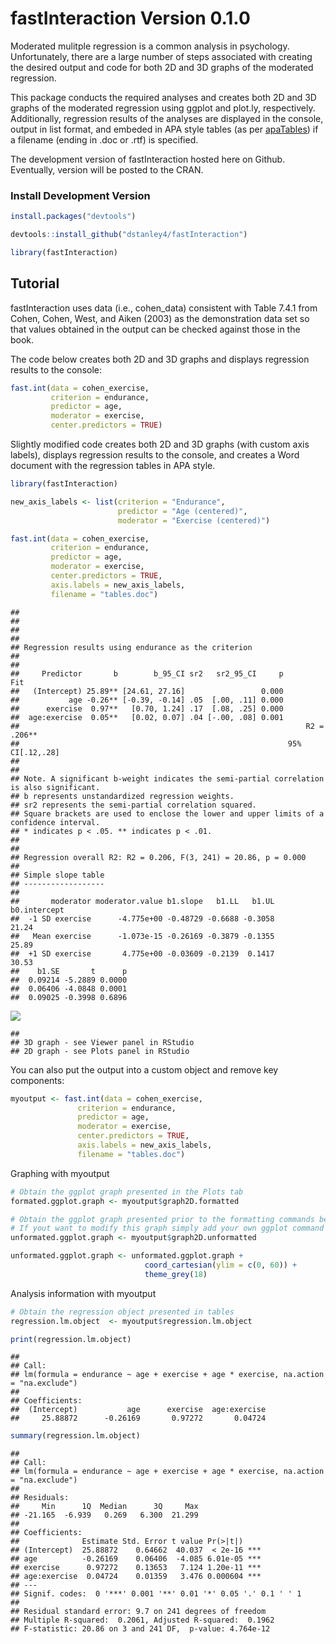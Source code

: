 fastInteraction Version 0.1.0
=============================

Moderated mulitple regression is a common analysis in psychology.
Unfortunately, there are a large number of steps associated with
creating the desired output and code for both 2D and 3D graphs of the
moderated regression.

This package conducts the required analyses and creates both 2D and 3D
graphs of the moderated regression using ggplot and plot.ly,
respectively. Additionally, regression results of the analyses are
displayed in the console, output in list format, and embeded in APA
style tables (as per
[apaTables](https://cran.r-project.org/web/packages/apaTables/vignettes/apaTables.html))
if a filename (ending in .doc or .rtf) is specified.

The development version of fastInteraction hosted here on Github.
Eventually, version will be posted to the CRAN.

### Install Development Version

``` r
install.packages("devtools")

devtools::install_github("dstanley4/fastInteraction")

library(fastInteraction)
```

Tutorial
--------

fastInteraction uses data (i.e., cohen\_data) consistent with Table
7.4.1 from Cohen, Cohen, West, and Aiken (2003) as the demonstration
data set so that values obtained in the output can be checked against
those in the book.

The code below creates both 2D and 3D graphs and displays regression
results to the console:

``` r
fast.int(data = cohen_exercise,
         criterion = endurance,
         predictor = age,
         moderator = exercise,
         center.predictors = TRUE)
```

Slightly modified code creates both 2D and 3D graphs (with custom axis
labels), displays regression results to the console, and creates a Word
document with the regression tables in APA style.

``` r
library(fastInteraction)

new_axis_labels <- list(criterion = "Endurance",
                        predictor = "Age (centered)",
                        moderator = "Exercise (centered)")

fast.int(data = cohen_exercise,
         criterion = endurance,
         predictor = age,
         moderator = exercise,
         center.predictors = TRUE,
         axis.labels = new_axis_labels,
         filename = "tables.doc")
```

    ## 
    ## 
    ## 
    ## 
    ## Regression results using endurance as the criterion
    ##  
    ## 
    ##     Predictor       b        b_95_CI sr2   sr2_95_CI     p             Fit
    ##   (Intercept) 25.89** [24.61, 27.16]                 0.000                
    ##           age -0.26** [-0.39, -0.14] .05  [.00, .11] 0.000                
    ##      exercise  0.97**   [0.70, 1.24] .17  [.08, .25] 0.000                
    ##  age:exercise  0.05**   [0.02, 0.07] .04 [-.00, .08] 0.001                
    ##                                                                R2 = .206**
    ##                                                            95% CI[.12,.28]
    ##                                                                           
    ## 
    ## Note. A significant b-weight indicates the semi-partial correlation is also significant.
    ## b represents unstandardized regression weights. 
    ## sr2 represents the semi-partial correlation squared.
    ## Square brackets are used to enclose the lower and upper limits of a confidence interval.
    ## * indicates p < .05. ** indicates p < .01.
    ##  
    ## 
    ## Regression overall R2: R2 = 0.206, F(3, 241) = 20.86, p = 0.000
    ## 
    ## Simple slope table
    ## ------------------
    ## 
    ##       moderator moderator.value b1.slope   b1.LL   b1.UL b0.intercept
    ##  -1 SD exercise      -4.775e+00 -0.48729 -0.6688 -0.3058        21.24
    ##   Mean exercise      -1.073e-15 -0.26169 -0.3879 -0.1355        25.89
    ##  +1 SD exercise       4.775e+00 -0.03609 -0.2139  0.1417        30.53
    ##    b1.SE       t      p
    ##  0.09214 -5.2889 0.0000
    ##  0.06406 -4.0848 0.0001
    ##  0.09025 -0.3998 0.6896

![](README_files/figure-markdown_github/unnamed-chunk-3-1.png)

    ## 
    ## 3D graph - see Viewer panel in RStudio
    ## 2D graph - see Plots panel in RStudio

You can also put the output into a custom object and remove key
components:

``` r
myoutput <- fast.int(data = cohen_exercise,
               criterion = endurance,
               predictor = age,
               moderator = exercise,
               center.predictors = TRUE,
               axis.labels = new_axis_labels,
               filename = "tables.doc")
```

Graphing with myoutput

``` r
# Obtain the ggplot graph presented in the Plots tab
formated.ggplot.graph <- myoutput$graph2D.formatted

# Obtain the ggplot graph presented prior to the formatting commands being applied
# If yout want to modify this graph simply add your own ggplot command as illustrated below: 
unformated.ggplot.graph <- myoutput$graph2D.unformatted

unformated.ggplot.graph <- unformated.ggplot.graph +
                              coord_cartesian(ylim = c(0, 60)) +
                              theme_grey(18)
```

Analysis information with myoutput

``` r
# Obtain the regression object presented in tables
regression.lm.object  <- myoutput$regression.lm.object

print(regression.lm.object)
```

    ## 
    ## Call:
    ## lm(formula = endurance ~ age + exercise + age * exercise, na.action = "na.exclude")
    ## 
    ## Coefficients:
    ##  (Intercept)           age      exercise  age:exercise  
    ##     25.88872      -0.26169       0.97272       0.04724

``` r
summary(regression.lm.object)
```

    ## 
    ## Call:
    ## lm(formula = endurance ~ age + exercise + age * exercise, na.action = "na.exclude")
    ## 
    ## Residuals:
    ##     Min      1Q  Median      3Q     Max 
    ## -21.165  -6.939   0.269   6.300  21.299 
    ## 
    ## Coefficients:
    ##              Estimate Std. Error t value Pr(>|t|)    
    ## (Intercept)  25.88872    0.64662  40.037  < 2e-16 ***
    ## age          -0.26169    0.06406  -4.085 6.01e-05 ***
    ## exercise      0.97272    0.13653   7.124 1.20e-11 ***
    ## age:exercise  0.04724    0.01359   3.476 0.000604 ***
    ## ---
    ## Signif. codes:  0 '***' 0.001 '**' 0.01 '*' 0.05 '.' 0.1 ' ' 1
    ## 
    ## Residual standard error: 9.7 on 241 degrees of freedom
    ## Multiple R-squared:  0.2061, Adjusted R-squared:  0.1962 
    ## F-statistic: 20.86 on 3 and 241 DF,  p-value: 4.764e-12
